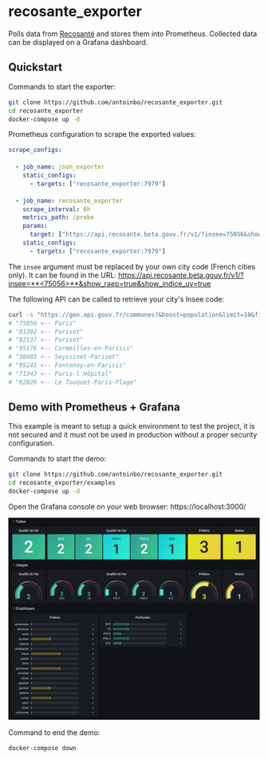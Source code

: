 # recosante_exporter

Polls data from [Recosanté](ttps://recosante.beta.gouv.fr/) and stores them into Prometheus.
Collected data can be displayed on a Grafana dashboard.

## Quickstart

Commands to start the exporter:
```sh
git clone https://github.com/antoinbo/recosante_exporter.git
cd recosante_exporter
docker-compose up -d
```

Prometheus configuration to scrape the exported values:
```yaml
scrape_configs:

  - job_name: json_exporter
    static_configs:
      - targets: ["recosante_exporter:7979"]

  - job_name: recosante_exporter
    scrape_interval: 6h
    metrics_path: /probe
    params:
      target: ["https://api.recosante.beta.gouv.fr/v1/?insee=75056&show_raep=true&show_indice_uv=true"]
    static_configs:
      - targets: ["recosante_exporter:7979"]
```

The `insee` argument must be replaced by your own city code (French cities only).
It can be found in the URL: https://api.recosante.beta.gouv.fr/v1/?insee=**<75056>**&show_raep=true&show_indice_uv=true

The following API can be called to retrieve your city's Insee code:
```sh
curl -s "https://geo.api.gouv.fr/communes?&boost=population&limit=10&fields=nom,code&nom=Paris" | jq '.[] | [.code, .nom] | join(" <-- ")'
# "75056 <-- Paris"
# "81202 <-- Parisot"
# "82137 <-- Parisot"
# "95176 <-- Cormeilles-en-Parisis"
# "38485 <-- Seyssinet-Pariset"
# "95241 <-- Fontenay-en-Parisis"
# "71343 <-- Paris-l'Hôpital"
# "62826 <-- Le Touquet-Paris-Plage"
```

## Demo with Prometheus + Grafana

This example is meant to setup a quick environment to test the project, it is not secured and it must not be used in production without a proper security configuration.

Commands to start the demo:
```sh
git clone https://github.com/antoinbo/recosante_exporter.git
cd recosante_exporter/examples
docker-compose up -d
```

Open the Grafana console on your web browser: https://localhost:3000/

![Dashboard example](screenshot.png)

Command to end the demo:
```sh
docker-compose down
```
